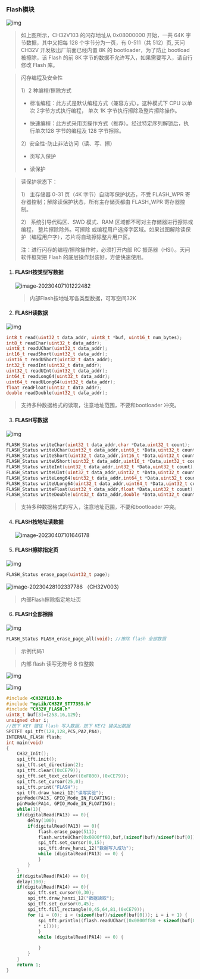 ### Flash模块<!-- {docsify-ignore} -->

![img](基础外设模块.assets/wps452.jpg) 

> 如上图所示，CH32V103 的闪存地址从 0x08000000 开始，一共 64K 字节数据，其中又把每 128 个字节分为一页，有 0-511（共 512）页, 天问 CH32V 开发板出厂前面已经内置 8K 的 bootloader，为了防止 bootload 被擦除，该 Flash 的前 8K 字节的数据不允许写入，如果需要写入，请自行修改 Flash 库。

> 闪存编程及安全性
>
> 1）2 种编程/擦除方式
>
> - 标准编程：此方式是默认编程方式（兼容方式）。这种模式下 CPU 以单次 2字节方式执行编程， 单次 1K 字节执行擦除及整片擦除操作。
>
> - 快速编程：此方式采用页操作方式（推荐）。经过特定序列解锁后，执行单次128 字节的编程及 128 字节擦除。
>
>
> 2）安全性-防止非法访问（读、写、擦）
>
> - 页写入保护
>
> - 读保护

> 读保护状态下：
>
> 1） 主存储器 0-31 页（4K 字节）自动写保护状态，不受 FLASH_WPR 寄存器控制；解除读保护状态，所有主存储页都由 FLASH_WPR 寄存器控制。
>
> 2） 系统引导代码区、SWD 模式、RAM 区域都不可对主存储器进行擦除或编程， 整片擦除除外。可擦除 或编程用户选择字区域。如果试图解除读保护（编程用户字），芯片将自动擦除整片用户区。
>
> 注：进行闪存的编程/擦除操作时，必须打开内部 RC 振荡器（HSI）。天问软件框架把 Flash 的底层操作封装好，方便快速使用。

1. #### FLASH按类型写数据

   ![image-20230407101222482](基础外设模块_08.assets/image-20230407101222482.png) 

   > 内部Flash按地址写各类型数据，可写空间32K



2. #### FLASH读数据

![img](基础外设模块.assets/wps453.jpg) 

```c++
int8_t read(uint32_t data_addr, uint8_t *buf, uint16_t num_bytes);
int8_t readChar(uint32_t data_addr);
uint8_t readUChar(uint32_t data_addr);
int16_t readShort(uint32_t data_addr);
uint16_t readUShort(uint32_t data_addr);
int32_t readInt(uint32_t data_addr);
uint32_t readUInt(uint32_t data_addr);
int64_t readLong64(uint32_t data_addr);
uint64_t readULong64(uint32_t data_addr);
float readFloat(uint32_t data_addr);
double readDouble(uint32_t data_addr);
```

> 支持多种数据格式的读取，注意地址范围，不要和bootloader 冲突。



3. #### FLASH写数据

![img](基础外设模块.assets/wps455.jpg) 

```c++
FLASH_Status writeChar(uint32_t data_addr,char *Data,uint32_t count);
FLASH_Status writeUChar(uint32_t data_addr,uint8_t *Data,uint32_t count);
FLASH_Status writeShort(uint32_t data_addr,int16_t *Data,uint32_t count);
FLASH_Status writeUShort(uint32_t data_addr,uint16_t *Data,uint32_t count);
FLASH_Status writeInt(uint32_t data_addr,int32_t *Data,uint32_t count);
FLASH_Status writeUInt(uint32_t data_addr,uint32_t *Data,uint32_t count);
FLASH_Status writeLong64(uint32_t data_addr,int64_t *Data,uint32_t count);
FLASH_Status writeULong64(uint32_t data_addr,uint64_t *Data,uint32_t count);
FLASH_Status writeFloat(uint32_t data_addr,float *Data,uint32_t count);
FLASH_Status writeDouble(uint32_t data_addr,double *Data,uint32_t count);
```

> 支持多种数据格式的写入，注意地址范围，不要和bootloader 冲突。



4. #### FLASH按地址读数据

   ![image-20230407101646178](基础外设模块_08.assets/image-20230407101646178.png) 

  

5. #### FLASH擦除指定页

![img](基础外设模块.assets/wps459.jpg) 

```c++
FLASH_Status erase_page(uint32_t page);
```

![image-20230428102337786](基础外设模块_08.assets/image-20230428102337786.png) （CH32V003）

> 内部Flash擦除指定地址页



6. #### FLASH全部擦除

![img](基础外设模块.assets/wps457.jpg) 

```c++
FLASH_Status FLASH_erase_page_all(void); //擦除 flash 全部数据
```



> 示例代码1

> 内部 flash 读写无符号 8 位整数

![img](基础外设模块.assets/wps461.png) 

![img](基础外设模块.assets/wps462.png) 

```c++
#include <CH32V103.h>
#include "myLib/CH32V_ST7735S.h"
#include "CH32V_FLASH.h"
uint8_t buf[3]={253,16,129};
unsigned char i;
//按下 KEY 键往 flash 写入数据，按下 KEY2 键读出数据
SPITFT spi_tft(128,128,PC5,PA2,PA4);
INTERNAL_FLASH flash;
int main(void)
{
    CH32_Init();
    spi_tft.init();
    spi_tft.set_direction(2);
    spi_tft.clear((0xCE79));
    spi_tft.set_text_color((0xF800),(0xCE79));
    spi_tft.set_cursor(25,0);
    spi_tft.print("FLASH");
    spi_tft.draw_hanzi_12("读写实验");
    pinMode(PA13, GPIO_Mode_IN_FLOATING);
    pinMode(PA14, GPIO_Mode_IN_FLOATING);
    while(1){
    if(digitalRead(PA13) == 0){
        delay(100);
        if(digitalRead(PA13) == 0){
            flash.erase_page(511);
            flash.writeUChar(0x0800ff80,buf,(sizeof(buf)/sizeof(buf[0])));
            spi_tft.set_cursor(0,15);
            spi_tft.draw_hanzi_12("数据写入成功");
            while (digitalRead(PA13) == 0) {
            }
        }
    }
    if(digitalRead(PA14) == 0){
    delay(100);
    if(digitalRead(PA14) == 0){
        spi_tft.set_cursor(0,30);
        spi_tft.draw_hanzi_12("数据读取");
        spi_tft.set_cursor(0,45);
        spi_tft.fill_rectangle(0,45,64,81,(0xCE79));
        for (i = (0); i < (sizeof(buf)/sizeof(buf[0])); i = i + 1) {
            spi_tft.println((flash.readUChar((0x0800ff80 + sizeof(buf[0])
            * i))));
            }
            while (digitalRead(PA14) == 0) {

            }
        }
    }
    return 1;
}
```

 